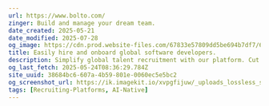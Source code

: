 ```yaml
---
url: https://www.bolto.com/
zinger: Build and manage your dream team.
date_created: 2025-05-21
date_modified: 2025-07-28
og_image: https://cdn.prod.website-files.com/67833e57809dd5be694b7df7/6786f92f872ee242e8acbd6c_OG%20IMAGE%20(1).png
title: Easily hire and onboard global software developers.
description: Simplify global talent recruitment with our platform. Cut interview hours, ensure compliance, and seamlessly onboard top engineers with matching skills. We handle payments, benefits, and global compliance for you.
og_last_fetch: 2025-05-24T08:36:29.784Z
site_uuid: 38684bc6-607a-4b59-801e-0060ec5e5bc2
og_screenshot_url: https://ik.imagekit.io/xvpgfijuw/_uploads_lossless_screenshots_20250527_Bolto_og_screenshot.jpeg
tags: [Recruiting-Platforms, AI-Native]
---
```


